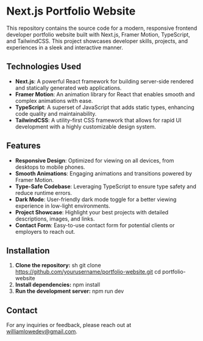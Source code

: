 # Next.js Portfolio Website

This repository contains the source code for a modern, responsive frontend developer portfolio website built with Next.js, Framer Motion, TypeScript, and TailwindCSS. This project showcases developer skills, projects, and experiences in a sleek and interactive manner.

## Technologies Used

- **Next.js**: A powerful React framework for building server-side rendered and statically generated web applications.
- **Framer Motion**: An animation library for React that enables smooth and complex animations with ease.
- **TypeScript**: A superset of JavaScript that adds static types, enhancing code quality and maintainability.
- **TailwindCSS**: A utility-first CSS framework that allows for rapid UI development with a highly customizable design system.

## Features

- **Responsive Design**: Optimized for viewing on all devices, from desktops to mobile phones.
- **Smooth Animations**: Engaging animations and transitions powered by Framer Motion.
- **Type-Safe Codebase**: Leveraging TypeScript to ensure type safety and reduce runtime errors.
- **Dark Mode**: User-friendly dark mode toggle for a better viewing experience in low-light environments.
- **Project Showcase**: Highlight your best projects with detailed descriptions, images, and links.
- **Contact Form**: Easy-to-use contact form for potential clients or employers to reach out.

## Installation

1. **Clone the repository:**
   sh
   git clone https://github.com/yourusername/portfolio-website.git
   cd portfolio-website
2. **Install dependencies:**
  npm install
3. **Run the development server:**
  npm run dev

## Contact
For any inquiries or feedback, please reach out at williamlowedev@gmail.com.
